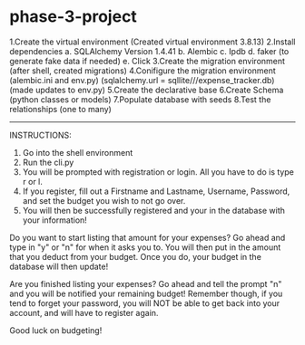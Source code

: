 # phase-3-project

1.Create the virtual environment (Created virtual environment 3.8.13)
2.Install dependencies 
    a. SQLAlchemy Version 1.4.41 
    b. Alembic 
    c. Ipdb 
    d. faker (to generate fake data if needed) 
    e. Click
3.Create the migration environment (after shell, created migrations)
4.Conifigure the migration environment (alembic.ini and env.py) (sqlalchemy.url = sqllite///expense_tracker.db) (made updates to env.py)
5.Create the declarative base
6.Create Schema (python classes or models)
7.Populate database with seeds
8.Test the relationships (one to many)

----------------------------------------------------------------------------------------------------------------------------------------------

INSTRUCTIONS:
1. Go into the shell environment
2. Run the cli.py 
3. You will be prompted with registration or login. All you have to do is type r or l.
4. If you register, fill out a Firstname and Lastname, Username, Password, and set the budget you wish to not go over. 
5. You will then be successfully registered and your in the database with your information!

Do you want to start listing that amount for your expenses? Go ahead and type in "y" or "n" for when it asks you to.
You will then put in the amount that you deduct from your budget. Once you do, your budget in the database will then update!

Are you finished listing your expenses? Go ahead and tell the prompt "n" and you will be notified your remaining budget!
Remember though, if you tend to forget your password, you will NOT be able to get back into your account, and will have to register again.

Good luck on budgeting! 